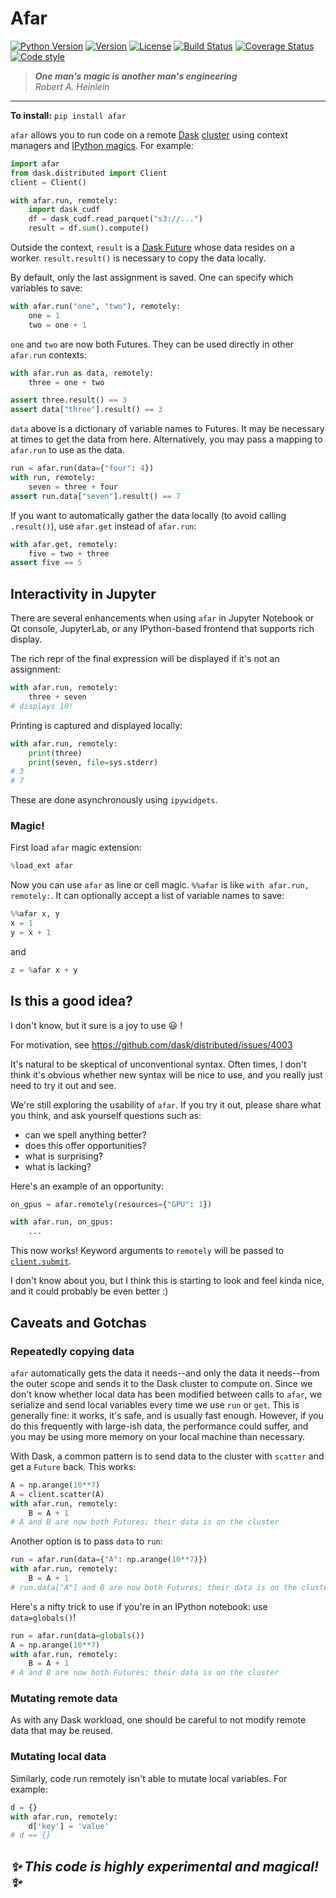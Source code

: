 # **Afar**
[![Python Version](https://img.shields.io/badge/python-3.7%20%7C%203.8%20%7C%203.9-blue)](https://img.shields.io/badge/python-3.7%20%7C%203.8%20%7C%203.9-blue)
[![Version](https://img.shields.io/pypi/v/afar.svg)](https://pypi.org/project/afar/)
[![License](https://img.shields.io/badge/License-BSD%203--Clause-blue.svg)](https://github.com/eriknw/afar/blob/main/LICENSE)
[![Build Status](https://github.com/eriknw/afar/workflows/Test/badge.svg)](https://github.com/eriknw/afar/actions)
[![Coverage Status](https://coveralls.io/repos/eriknw/afar/badge.svg?branch=main)](https://coveralls.io/r/eriknw/afar)
[![Code style](https://img.shields.io/badge/code%20style-black-000000.svg)](https://github.com/psf/black)

> **_One man's magic is another man's engineering_**<br>
> _Robert A. Heinlein_
<hr>

**To install:** `pip install afar`

`afar` allows you to run code on a remote [Dask](https://dask.org/) [cluster](https://distributed.dask.org/en/latest/) using context managers and [IPython magics](#Magic).  For example:
```python
import afar
from dask.distributed import Client
client = Client()

with afar.run, remotely:
    import dask_cudf
    df = dask_cudf.read_parquet("s3://...")
    result = df.sum().compute()
```
Outside the context, `result` is a [Dask Future](https://docs.dask.org/en/latest/futures.html) whose data resides on a worker.  `result.result()` is necessary to copy the data locally.

By default, only the last assignment is saved.  One can specify which variables to save:
```python
with afar.run("one", "two"), remotely:
    one = 1
    two = one + 1
```
`one` and `two` are now both Futures.  They can be used directly in other `afar.run` contexts:
```python
with afar.run as data, remotely:
    three = one + two

assert three.result() == 3
assert data["three"].result() == 3
```
`data` above is a dictionary of variable names to Futures.  It may be necessary at times to get the data from here.  Alternatively, you may pass a mapping to `afar.run` to use as the data.
```python
run = afar.run(data={"four": 4})
with run, remotely:
    seven = three + four
assert run.data["seven"].result() == 7
```
If you want to automatically gather the data locally (to avoid calling `.result()`), use `afar.get` instead of `afar.run`:
```python
with afar.get, remotely:
    five = two + three
assert five == 5
```
## Interactivity in Jupyter
There are several enhancements when using `afar` in Jupyter Notebook or Qt console, JupyterLab, or any IPython-based frontend that supports rich display.

The rich repr of the final expression will be displayed if it's not an assignment:
```python
with afar.run, remotely:
    three + seven
# displays 10!
```

Printing is captured and displayed locally:
```python
with afar.run, remotely:
    print(three)
    print(seven, file=sys.stderr)
# 3
# 7
```
These are done asynchronously using `ipywidgets`.

### Magic!
First load `afar` magic extension:
```python
%load_ext afar
```
Now you can use `afar` as line or cell magic.  `%%afar` is like `with afar.run, remotely:`.  It can optionally accept a list of variable names to save:
```python
%%afar x, y
x = 1
y = x + 1
```
and
```python
z = %afar x + y
```
## Is this a good idea?

I don't know, but it sure is a joy to use 😃 !

For motivation, see https://github.com/dask/distributed/issues/4003

It's natural to be skeptical of unconventional syntax.  Often times, I don't think it's obvious whether new syntax will be nice to use, and you really just need to try it out and see.

We're still exploring the usability of `afar`.  If you try it out, please share what you think, and ask yourself questions such as:
- can we spell anything better?
- does this offer opportunities?
- what is surprising?
- what is lacking?

Here's an example of an opportunity:
```python
on_gpus = afar.remotely(resources={"GPU": 1})

with afar.run, on_gpus:
    ...
```
This now works!  Keyword arguments to `remotely` will be passed to [`client.submit`](https://distributed.dask.org/en/latest/api.html#distributed.Client.submit).

I don't know about you, but I think this is starting to look and feel kinda nice, and it could probably be even better :)

## Caveats and Gotchas

### Repeatedly copying data

`afar` automatically gets the data it needs--and only the data it needs--from the outer scope
and sends it to the Dask cluster to compute on.  Since we don't know whether local data has been modified
between calls to `afar`, we serialize and send local variables every time we use `run` or `get`.
This is generally fine: it works, it's safe, and is usually fast enough.  However, if you do this
frequently with large-ish data, the performance could suffer, and you may be using
more memory on your local machine than necessary.

With Dask, a common pattern is to send data to the cluster with `scatter` and get a `Future` back.  This works:
```python
A = np.arange(10**7)
A = client.scatter(A)
with afar.run, remotely:
    B = A + 1
# A and B are now both Futures; their data is on the cluster
```

Another option is to pass `data` to `run`:
```python
run = afar.run(data={"A": np.arange(10**7)})
with afar.run, remotely:
    B = A + 1
# run.data["A"] and B are now both Futures; their data is on the cluster
```
Here's a nifty trick to use if you're in an IPython notebook: use `data=globals()`!
```python
run = afar.run(data=globals())
A = np.arange(10**7)
with afar.run, remotely:
    B = A + 1
# A and B are now both Futures; their data is on the cluster
```
### Mutating remote data
As with any Dask workload, one should be careful to not modify remote data that may be reused.

### Mutating local data
Similarly, code run remotely isn't able to mutate local variables.  For example:
```python
d = {}
with afar.run, remotely:
    d['key'] = 'value'
# d == {}
```
## *✨ This code is highly experimental and magical! ✨*

